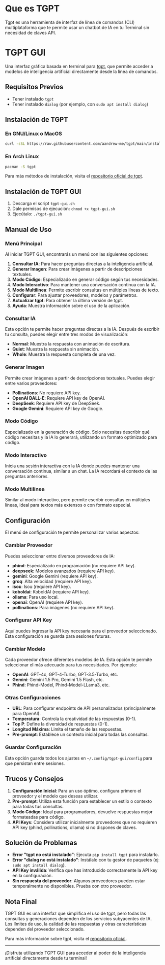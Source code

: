 # Que es TGPT
Tgpt es una herramienta de interfaz de línea de comandos (CLI) multiplataforma que te permite usar un chatbot de IA en tu Terminal sin necesidad de claves API.
# TGPT GUI

Una interfaz gráfica basada en terminal para [tgpt](https://github.com/aandrew-me/tgpt), que permite acceder a modelos de inteligencia artificial directamente desde la línea de comandos.

## Requisitos Previos

- Tener instalado `tgpt`
- Tener instalado `dialog` (por ejemplo, con `sudo apt install dialog`)

## Instalación de TGPT

### En GNU/Linux o MacOS
```bash
curl -sSL https://raw.githubusercontent.com/aandrew-me/tgpt/main/install | bash -s /usr/local/bin
```

### En Arch Linux
```bash
pacman -S tgpt
```
Para más métodos de instalación, visita el [repositorio oficial de tgpt](https://github.com/aandrew-me/tgpt).

## Instalación de TGPT GUI

1. Descarga el script `tgpt-gui.sh`
2. Dale permisos de ejecución: `chmod +x tgpt-gui.sh`
3. Ejecútalo: `./tgpt-gui.sh`

## Manual de Uso

### Menú Principal

Al iniciar TGPT GUI, encontrarás un menú con las siguientes opciones:

1. **Consultar IA**: Para hacer preguntas directas a la inteligencia artificial.
2. **Generar Imagen**: Para crear imágenes a partir de descripciones textuales.
3. **Modo Código**: Especializado en generar código según tus necesidades.
4. **Modo Interactivo**: Para mantener una conversación continua con la IA.
5. **Modo Multilinea**: Permite escribir consultas en múltiples líneas de texto.
6. **Configurar**: Para ajustar proveedores, modelos y parámetros.
7. **Actualizar tgpt**: Para obtener la última versión de tgpt.
8. **Ayuda**: Muestra información sobre el uso de la aplicación.

### Consultar IA

Esta opción te permite hacer preguntas directas a la IA. Después de escribir tu consulta, puedes elegir entre tres modos de visualización:

- **Normal**: Muestra la respuesta con animación de escritura.
- **Quiet**: Muestra la respuesta sin animación.
- **Whole**: Muestra la respuesta completa de una vez.

### Generar Imagen

Permite crear imágenes a partir de descripciones textuales. Puedes elegir entre varios proveedores:

- **Pollinations**: No requiere API key.
- **OpenAI DALL-E**: Requiere API key de OpenAI.
- **DeepSeek**: Requiere API key de DeepSeek.
- **Google Gemini**: Requiere API key de Google.

### Modo Código

Especializado en la generación de código. Solo necesitas describir qué código necesitas y la IA lo generará, utilizando un formato optimizado para código.

### Modo Interactivo

Inicia una sesión interactiva con la IA donde puedes mantener una conversación continua, similar a un chat. La IA recordará el contexto de las preguntas anteriores.

### Modo Multilinea

Similar al modo interactivo, pero permite escribir consultas en múltiples líneas, ideal para textos más extensos o con formato especial.

## Configuración

El menú de configuración te permite personalizar varios aspectos:

### Cambiar Proveedor

Puedes seleccionar entre diversos proveedores de IA:

- **phind**: Especializado en programación (no requiere API key).
- **deepseek**: Modelos avanzados (requiere API key).
- **gemini**: Google Gemini (requiere API key).
- **groq**: Alta velocidad (requiere API key).
- **isou**: Isou (requiere API key).
- **koboldai**: KoboldAI (requiere API key).
- **ollama**: Para uso local.
- **openai**: OpenAI (requiere API key).
- **pollinations**: Para imágenes (no requiere API key).

### Configurar API Key

Aquí puedes ingresar la API key necesaria para el proveedor seleccionado. Esta configuración se guarda para sesiones futuras.

### Cambiar Modelo

Cada proveedor ofrece diferentes modelos de IA. Esta opción te permite seleccionar el más adecuado para tus necesidades. Por ejemplo:

- **OpenAI**: GPT-4o, GPT-4-Turbo, GPT-3.5-Turbo, etc.
- **Gemini**: Gemini 1.5 Pro, Gemini 1.5 Flash, etc.
- **Phind**: Phind-Model, Phind-Model-LLama3, etc.

### Otras Configuraciones

- **URL**: Para configurar endpoints de API personalizados (principalmente para OpenAI).
- **Temperatura**: Controla la creatividad de las respuestas (0-1).
- **Top P**: Define la diversidad de respuestas (0-1).
- **Longitud Máxima**: Limita el tamaño de las respuestas.
- **Pre-prompt**: Establece un contexto inicial para todas las consultas.

### Guardar Configuración

Esta opción guarda todos los ajustes en `~/.config/tgpt-gui/config` para que persistan entre sesiones.

## Trucos y Consejos

1. **Configuración Inicial**: Para un uso óptimo, configura primero el proveedor y el modelo que deseas utilizar.
2. **Pre-prompt**: Utiliza esta función para establecer un estilo o contexto para todas tus consultas.
3. **Modo Código**: Ideal para programadores, devuelve respuestas mejor formateadas para código.
4. **API Keys**: Considera utilizar inicialmente proveedores que no requieren API key (phind, pollinations, ollama) si no dispones de claves.

## Solución de Problemas

- **Error "tgpt no está instalado"**: Ejecuta `pip install tgpt` para instalarlo.
- **Error "dialog no está instalado"**: Instálalo con tu gestor de paquetes (ej: `sudo apt install dialog`).
- **API Key inválida**: Verifica que has introducido correctamente la API key en la configuración.
- **Sin respuesta del proveedor**: Algunos proveedores pueden estar temporalmente no disponibles. Prueba con otro proveedor.

## Nota Final

TGPT GUI es una interfaz que simplifica el uso de tgpt, pero todas las consultas y generaciones dependen de los servicios subyacentes de IA. Los límites de uso, la calidad de las respuestas y otras características dependen del proveedor seleccionado.

Para más información sobre tgpt, visita el [repositorio oficial](https://github.com/aandrew-me/tgpt).

---

¡Disfruta utilizando TGPT GUI para acceder al poder de la inteligencia artificial directamente desde tu terminal!

